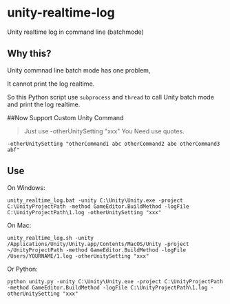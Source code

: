 # unity-realtime-log

Unity realtime log in command line (batchmode)

## Why this?

Unity commnad line batch mode has one problem,

It cannot print the log realtime.

So this Python script use `subprocess` and `thread` to call Unity batch mode and print the log realtime.

##Now Support Custom Unity Command
>Just use -otherUnitySetting "xxx"
>You Need use quotes.

```shell
-otherUnitySetting "otherCommand1 abc otherCommand2 abe otherCommand3 abf"
```

## Use

On Windows:

```shell
unity_realtime_log.bat -unity C:\Unity\Unity.exe -project C:\UnityProjectPath -method GameEditor.BuildMethod -logFile C:\UnityProjectPath\1.log -otherUnitySetting "xxx"
```


On Mac:

```shell
unity_realtime_log.sh -unity /Applications/Unity/Unity.app/Contents/MacOS/Unity -project ~/UnityProjectPath -method GameEditor.BuildMethod -logFile /Users/YOURNAME/1.log -otherUnitySetting "xxx"
```


Or Python:

```shell
python unity.py -unity C:\Unity\Unity.exe -project C:\UnityProjectPath -method GameEditor.BuildMethod -logFile C:\UnityProjectPath\1.log -otherUnitySetting "xxx"
```

